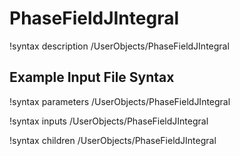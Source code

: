 # PhaseFieldJIntegral

!syntax description /UserObjects/PhaseFieldJIntegral

## Example Input File Syntax

!syntax parameters /UserObjects/PhaseFieldJIntegral

!syntax inputs /UserObjects/PhaseFieldJIntegral

!syntax children /UserObjects/PhaseFieldJIntegral
